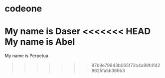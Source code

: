 # codeone

My name is Daser
<<<<<<< HEAD
My name is Abel
=======

My name is Perpetua
>>>>>>> 87b9e79943b065f72b4a89fd1428625fa5b366b3
